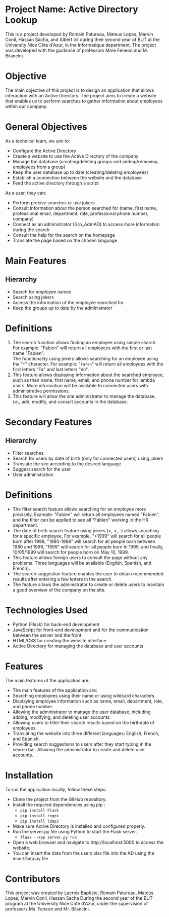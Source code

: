 # Project Name: Active Directory Lookup
This is a project developed by Romain Patureau, Mateus Lopes, Marvin Conil, Hassan Sacha, and Albert Ict during their second year of BUT at the University Nice Côte d'Azur, in the Informatique department. The project was developed with the guidance of professors Mme Feneon and M. Bilancini.

# Objective
The main objective of this project is to design an application that allows interaction with an Active Directory. The project aims to create a website that enables us to perform searches to gather information about employees within our company.

# General Objectives
As a technical team, we aim to:

 - Configure the Active Directory
 - Create a website to use the Active Directory of the company
 - Manage the database (creating/deleting groups and adding/removing employees from a group)
 - Keep the user database up to date (creating/deleting employees)
 - Establish a connection between the website and the database
 - Feed the active directory through a script
 
As a user, they can:

 - Perform precise searches or use jokers
 - Consult information about the person searched for (name, first name, professional email, department, role, professional phone  number, company)
 - Connect as an administrator (Grp_AdmAD) to access more information during the search
 - Consult the help for the search on the homepage
 - Translate the page based on the chosen language
 
# Main Features
## Hierarchy
 - Search for employee names
 - Search using jokers
 - Access the information of the employee searched for
 - Keep the groups up to date by the administrator
 
# Definitions
 1. The search function allows finding an employee using simple search. For example: "Fabien" will return all employees with the first or last name "Fabien".<br>The functionality using jokers allows searching for an employee using the "`*`" character. For example: "`Fa*en`" will return all employees with the first letters "Fa" and last letters "en".
 2. This feature allows displaying information about the searched employee, such as their name, first name, email, and phone number for lambda users. More information will be available to connected users with administrative permissions.
 3. This feature will allow the site administrator to manage the database, i.e., add, modify, and consult accounts in the database.
 
#  Secondary Features
## Hierarchy
 - Filter searches
 - Search for users by date of birth (only for connected users) using jokers
 - Translate the site according to the desired language
 - Suggest search for the user
 - User administration
 
# Definitions
 - The filter search feature allows searching for an employee more precisely. Example: "Fabien" will return all employees named "Fabien", and the filter can be applied to see all "Fabien" working in the HR department.
 - The date of birth search feature using jokers (>, <, -) allows searching for a specific employee. For example, ">1999" will search for all people born after 1999, "1980-1999" will search for all people born between 1980 and 1999, "1999" will search for all people born in 1999, and finally, 10/05/1999 will search for people born on May 10, 1999.
 - This feature allows foreign users to consult the page without any problems. Three languages will be available (English, Spanish, and French).
 - The search suggestion feature enables the user to obtain recommended results after entering a few letters in the search.
 - The feature allows the administrator to create or delete users to maintain a good overview of the company on the site.
 
# Technologies Used
 - Python (Flask) for back-end development
 - JavaScript for front-end development and for the communication between the server and the front
 - HTML/CSS for creating the website interface
 - Active Directory for managing the database and user accounts
 
# Features
The main features of the application are:
 - The main features of the application are:
 - Searching employees using their name or using wildcard characters.
 - Displaying employee information such as name, email, department, role, and phone number.
 - Allowing the administrator to manage the user database, including adding, modifying, and deleting user accounts.
 - Allowing users to filter their search results based on the birthdate of employees.
 - Translating the website into three different languages: English, French, and Spanish.
 - Providing search suggestions to users after they start typing in the search bar.
Allowing the administrator to create and delete user accounts.

# Installation
To run the application locally, follow these steps:

 - Clone the project from the GitHub repository.
 - Install the required dependencies using pip : 
    - `pip install Flask`
    - `pip install regex`
    - `pip install ldap3`
 - Make sure Active Directory is installed and configured properly.
 - Run the server.py file using Python to start the Flask server.
    - `flask --app server.py run`
 - Open a web browser and navigate to http://localhost:5000 to access the website.
 - You can insert the data from the users.xlsx file into the AD using the insertData.py file.


# Contributors
This project was created by Lacroix Baptiste, Romain Patureau, Mateus Lopes, Marvin Conil, Hassan Sacha 
During the second year of the BUT program at the University Nice Côte d'Azur, under the supervision of professors Ms. Feneon and Mr. Bilancini.
